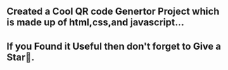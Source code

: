  Created a Cool QR code Genertor Project which is made up of html,css,and javascript... 
------------------------------------------------------------------------
If you Found it Useful then don't forget to Give a Star🌟.
-------------------------------------------------------
